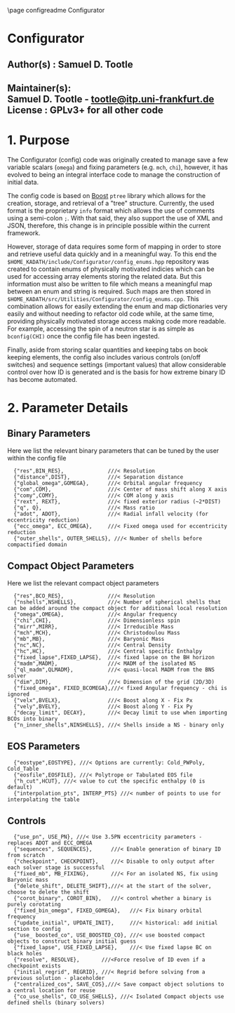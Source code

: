 \page configreadme Configurator
# Configurator

## Author(s) : Samuel D. Tootle

Maintainer(s):  
Samuel D. Tootle - tootle@itp.uni-frankfurt.de
License      : GPLv3+ for all other code 
--------------------------------------------------------------------------

# 1. Purpose

The Configurator (config) code was originally created to manage save a few variable scalars (`omega`) and fixing parameters (e.g. `mch`, `chi`), however, it has evolved to being an integral interface code to manage the construction of initial data.

The config code is based on [Boost](https://www.boost.org/) `ptree` library which allows for the creation, storage, and retrieval of a "tree" structure.  Currently, the used format is the proprietary `info` format which allows the use of comments using a semi-colon `;`.  With that said, they also support the use of XML and JSON, therefore, this change is in principle possible within the current framework.

However, storage of data requires some form of mapping in order to store and retrieve useful data quickly and in a meaningful way.  To this end the `$HOME_KADATH/include/Configurator/config_enums.hpp` repository was created to contain enums of physically motivated indicies which can be used for accessing array elements storing the related data.  But this information must also be written to file which means a meaningful map between an enum and string is required.  Such maps are then stored in `$HOME_KADATH/src/Utilities/Configurator/config_enums.cpp`.  This combination allows for easily extending the enum and map dictionaries very easily and without needing to refactor old code while, at the same time, providing physically motivated storage access making code more readable.  For example, accessing the spin of a neutron star is as simple as `bconfig(CHI)` once the config file has been ingested.

Finally, aside from storing scalar quantities and keeping tabs on book keeping elements, the config also includes various controls (on/off switches) and sequence settings (important values) that allow considerable control over how ID is generated and is the basis for how extreme binary ID has become automated.

# 2. Parameter Details

## Binary Parameters

Here we list the relevant binary parameters that can be tuned by the user within the config file

```
  {"res",BIN_RES},              ///< Resolution
  {"distance",DIST},            ///< Separation distance
  {"global_omega",GOMEGA},      ///< Orbital angular frequency
  {"com",COM},                  ///< Center of mass shift along X axis
  {"comy",COMY},                ///< COM along y axis
  {"rext", REXT},               ///< fixed exterior radius (~2*DIST)
  {"q", Q},                     ///< Mass ratio
  {"adot", ADOT},               ///< Radial infall velocity (for eccentricity reduction) 
  {"ecc_omega", ECC_OMEGA},     ///< Fixed omega used for eccentricity reduction 
  {"outer_shells", OUTER_SHELLS}, ///< Number of shells before compactified domain
```

## Compact Object Parameters

Here we list the relevant compact object parameters

```
  {"res",BCO_RES},              ///< Resolution
  {"nshells",NSHELLS},          ///< Number of spherical shells that can be added around the compact object for additional local resolution
  {"omega",OMEGA},              ///< Angular frequency
  {"chi",CHI},                  ///< Dimensionless spin
  {"mirr",MIRR},                ///< Irreducible Mass
  {"mch",MCH},                  ///< Christodoulou Mass
  {"mb",MB},                    ///< Baryonic Mass
  {"nc",NC},                    ///< Central Density
  {"hc",HC},                    ///< Central specific Enthalpy
  {"fixed_lapse",FIXED_LAPSE},  ///< fixed lapse on the BH horizon
  {"madm",MADM},                ///< MADM of the isolated NS
  {"ql_madm",QLMADM},           ///< quasi-local MADM from the BNS solver
  {"dim",DIM},                  ///< Dimension of the grid (2D/3D)
  {"fixed_omega", FIXED_BCOMEGA},///< fixed Angular frequency - chi is ignored
  {"velx",BVELX},               ///< Boost along X - Fix Px
  {"vely",BVELY},               ///< Boost along Y - Fix Py
  {"decay_limit", DECAY},       ///< Decay limit to use when importing BCOs into binary
  {"n_inner_shells",NINSHELLS}, ///< Shells inside a NS - binary only
```

## EOS Parameters

```
  {"eostype",EOSTYPE}, ///< Options are currently: Cold_PWPoly, Cold_Table
  {"eosfile",EOSFILE}, ///< Polytrope or Tabulated EOS file
  {"h_cut",HCUT}, ///< value to cut the specific enthalpy (0 is default)
  {"interpolation_pts", INTERP_PTS} ///< number of points to use for interpolating the table
```

## Controls

```
  {"use_pn", USE_PN}, ///< Use 3.5PN eccentricity parameters - replaces ADOT and ECC_OMEGA
  {"sequences", SEQUENCES},      ///< Enable generation of binary ID from scratch
  {"checkpoint", CHECKPOINT},    ///< Disable to only output after each solver stage is successful
  {"fixed_mb", MB_FIXING},       ///< For an isolated NS, fix using Baryonic mass
  {"delete_shift", DELETE_SHIFT},///< at the start of the solver, choose to delete the shift
  {"corot_binary", COROT_BIN},   ///< control whether a binary is purely corotating
  {"fixed_bin_omega", FIXED_GOMEGA},   ///< Fix binary orbital frequency
  {"update_initial", UPDATE_INIT},     ///< historical: add initial section to config
  {"use_ boosted_co", USE_BOOSTED_CO}, ///< use boosted compact objects to construct binary initial guess
  {"fixed_lapse", USE_FIXED_LAPSE},    ///< Use fixed lapse BC on black holes
  {"resolve", RESOLVE},       ///<Force resolve of ID even if a checkpoint exists
  {"initial_regrid", REGRID}, ///< Regrid before solving from a previous solution - placeholder
  {"centralized_cos", SAVE_COS},///< Save compact object solutions to a central location for reuse
  {"co_use_shells", CO_USE_SHELLS}, ///< Isolated Compact objects use defined shells (binary solvers)
```


